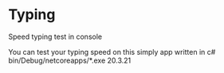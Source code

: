 # Typing
Speed typing test in console


You can test your typing speed on this simply app written in c#
bin/Debug/netcoreapps/*.exe
20.3.21
